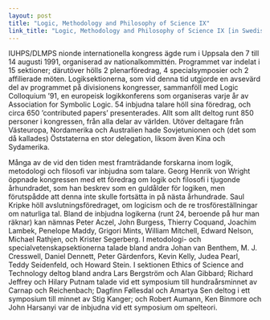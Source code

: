 ```yaml
---
layout: post
title: "Logic, Methodology and Philosophy of Science IX"
link_title: "Logic, Methodology and Philosophy of Science IX [in Swedish] [past event]"
---
```

IUHPS/DLMPS nionde internationella kongress ägde rum i Uppsala den 7 till 14
augusti 1991, organiserad av nationalkommittén. Programmet var indelat i 15
sektioner; därutöver hölls 2 plenarföredrag, 4 specialsymposier och 2
affilierade möten. Logiksektionerna, som vid denna tid utgjorde en avsevärd del
av programmet på divisionens kongresser, sammanföll med Logic Colloquium ’91, en
europeisk logikkonferens som organiseras varje år av Association for Symbolic
Logic. 54 inbjudna talare höll sina föredrag, och circa 650 ’contributed papers’
presenterades. Allt som allt deltog runt 850 personer i kongressen, från alla
delar av världen. Utöver deltagare från Västeuropa, Nordamerika och Australien
hade Sovjetunionen och (det som då kallades) Öststaterna en stor delegation,
liksom även Kina och Sydamerika.

Många av de vid den tiden mest framträdande forskarna inom logik, metodologi och
filosofi var inbjudna som talare. Georg Henrik von Wright öppnade kongressen med
ett föredrag om logik och filosofi i tjugonde århundradet, som han beskrev som
en guldålder för logiken, men förutspådde att denna inte skulle fortsätta in på
nästa århundrade. Saul Kripke höll avslutningsföredraget, om logicism och de re
trosföreställningar om naturliga tal. Bland de inbjudna logikerna (runt 24,
beroende på hur man räknar) kan nämnas Peter Aczel, John Burgess, Thierry
Coquand, Joachim Lambek, Penelope Maddy, Grigori Mints, William Mitchell, Edward
Nelson, Michael Rathjen, och Krister Segerberg. I metodologi- och
specialvetenskapsektionerna talade bland andra Johan van Benthem, M. J.
Cresswell, Daniel Dennett, Peter Gärdenfors, Kevin Kelly, Judea Pearl, Teddy
Seidenfeld, och Howard Stein. I sektionen Ethics of Science and Technology
deltog bland andra Lars Bergström och Alan Gibbard; Richard Jeffrey och Hilary
Putnam talade vid ett symposium till hundraårsminnet av Carnap och Reichenbach;
Dagfinn Føllesdal och Amartya Sen deltog i ett symposium till minnet av Stig
Kanger; och Robert Aumann, Ken Binmore och John Harsanyi var de inbjudna vid ett
symposium om spelteori.
